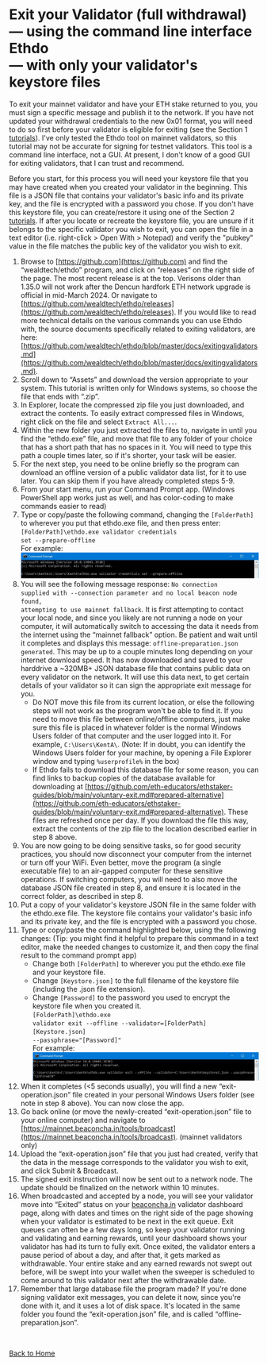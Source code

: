 # Exit your Validator (full withdrawal)<br>— using the command line interface Ethdo<br>— with only your validator's keystore files

To exit your mainnet validator and have your ETH stake returned to you, you must sign a specific message and publish it to the network. If you have not updated your withdrawal credentials to the new 0x01 format, you will need to do so first before your validator is eligible for exiting (see the Section 1 [tutorials](/../main/README.md)). I've only tested the Ethdo tool on mainnet validators, so this tutorial may not be accurate for signing for testnet validators. This tool is a command line interface, not a GUI. At present, I don't know of a good GUI for exiting validators, that I can trust and recommend.

Before you start, for this process you will need your keystore file that you may have created when you created your validator in the beginning. This file is a JSON file that contains your validator's basic info and its private key, and the file is encrypted with a password you chose. If you don't have this keystore file, you can create/restore it using one of the Section 2 [tutorials](/../main/README.md). If after you locate or recreate the keystore file, you are unsure if it belongs to the specific validator you wish to exit, you can open the file in a text editor (i.e. right-click > Open With > Notepad) and verify the "pubkey" value in the file matches the public key of the validator you wish to exit.

1. Browse to [https://github.com](https://github.com) and find the “wealdtech/ethdo” program, and click on “releases” on the right side of the page. The most recent release is at the top. Verisons older than 1.35.0 will not work after the Dencun hardfork ETH network upgrade is official in mid-March 2024. Or navigate to [https://github.com/wealdtech/ethdo/releases](https://github.com/wealdtech/ethdo/releases). If you would like to read more technical details on the various commands you can use Ethdo with, the source documents specifically related to exiting validators, are here: [https://github.com/wealdtech/ethdo/blob/master/docs/exitingvalidators.md](https://github.com/wealdtech/ethdo/blob/master/docs/exitingvalidators.md).
2. Scroll down to “Assets” and download the version appropriate to your system. This tutorial is written only for Windows systems, so choose the file that ends with “.zip”.
3. In Explorer, locate the compressed zip file you just downloaded, and extract the contents. To easily extract compressed files in Windows, right click on the file and select <code>Extract All...</code>.
4. Within the new folder you just extracted the files to, navigate in until you find the “ethdo.exe” file, and move that file to any folder of your choice that has a short path that has no spaces in it. You will need to type this path a couple times later, so if it's shorter, your task will be easier.
5. For the next step, you need to be online briefly so the program can download an offline version of a public validator data list, for it to use later. You can skip them if you have already completed steps 5-9.
6. From your start menu, run your Command Prompt app. (Windows PowerShell app works just as well, and has color-coding to make commands easier to read)
7. Type or copy/paste the following command, changing the <code>[FolderPath]</code> to wherever you put that ethdo.exe file, and then press enter:<br><code>[FolderPath]\ethdo.exe validator credentials set --prepare-offline</code><br>For example:<br>![example image](images/CP003.jpg)
8. You will see the following message response: <code>No connection supplied with --connection parameter and no local beacon node found, attempting to use mainnet fallback</code>. It is first attempting to contact your local node, and since you likely are not running a node on your computer, it will automatically switch to accessing the data it needs from the internet using the “mainnet fallback” option. Be patient and wait until it completes and displays this message: <code>offline-preparation.json generated</code>. This may be up to a couple minutes long depending on your internet download speed. It has now downloaded and saved to your harddrive a ~320MB+ JSON database file that contains public data on every validator on the network. It will use this data next, to get certain details of your validator so it can sign the appropriate exit message for you.
    * Do NOT move this file from its current location, or else the following steps will not work as the program won't be able to find it. If you need to move this file between online/offline computers, just make sure this file is placed in whatever folder is the normal Windows Users folder of that computer and the user logged into it. For example, <code>C:\\Users\\KentA\\</code>. (Note: If in doubt, you can identify the Windows Users folder for your machine, by opening a File Explorer window and typing <code>%userprofile%</code> in the box)
    * If Ethdo fails to download this database file for some reason, you can find links to backup copies of the database available for downloading at [https://github.com/eth-educators/ethstaker-guides/blob/main/voluntary-exit.md#prepared-alternative](https://github.com/eth-educators/ethstaker-guides/blob/main/voluntary-exit.md#prepared-alternative). These files are refreshed once per day. If you download the file this way, extract the contents of the zip file to the location described earlier in step 8 above.
10. You are now going to be doing sensitive tasks, so for good security practices, you should now disconnect your computer from the internet or turn off your WiFi. Even better, move the program (a single executable file) to an air-gapped computer for these sensitive operations. If switching computers, you will need to also move the database JSON file created in step 8, and ensure it is located in the correct folder, as described in step 8.
11. Put a copy of your validator's keystore JSON file in the same folder with the ethdo.exe file. The keystore file contains your validator's basic info and its private key, and the file is encrypted with a password you chose.
12. Type or copy/paste the command highlighted below, using the following changes: (Tip: you might find it helpful to prepare this command in a text editor, make the needed changes to customize it, and then copy the final result to the command prompt app)
    * Change both <code>[FolderPath]</code> to wherever you put the ethdo.exe file and your keystore file.
    * Change <code>[Keystore.json]</code> to the full filename of the keystore file (including the .json file extension).
    * Change <code>[Password]</code> to the password you used to encrypt the keystore file when you created it.<br><code>[FolderPath]\ethdo.exe validator exit --offline --validator=[FolderPath]\[Keystore.json] --passphrase="[Password]"</code><br>For example:<br>![example image](images/CP004.jpg)
13. When it completes (<5 seconds usually), you will find a new “exit-operation.json” file created in your personal Windows Users folder (see note in step 8 above). You can now close the app.
14. Go back online (or move the newly-created “exit-operation.json” file to your online computer) and navigate to [https://mainnet.beaconcha.in/tools/broadcast](https://mainnet.beaconcha.in/tools/broadcast). (mainnet validators only)
15. Upload the “exit-operation.json” file that you just had created, verify that the data in the message corresponds to the validator you wish to exit, and click Submit & Broadcast.
16. The signed exit instruction will now be sent out to a network node. The update should be finalized on the network within 10 minutes.
17. When broadcasted and accepted by a node, you will see your validator move into “Exited” status on your [beaconcha.in](https://beaconcha.in/) validator dashboard page, along with dates and times on the right side of the page showing when your validator is estimated to be next in the exit queue. Exit queues can often be a few days long, so keep your validator running and validating and earning rewards, until your dashboard shows your validator has had its turn to fully exit. Once exited, the validator enters a pause period of about a day, and after that, it gets marked as withdrawable. Your entire stake and any earned rewards not swept out before, will be swept into your wallet when the sweeper is scheduled to come around to this validator next after the withdrawable date.
18. Remember that large database file the program made? If you're done signing validator exit messages, you can delete it now, since you're done with it, and it uses a lot of disk space. It's located in the same folder you found the “exit-operation.json” file, and is called “offline-preparation.json”.

<br>

[Back to Home](/../main/README.md)
